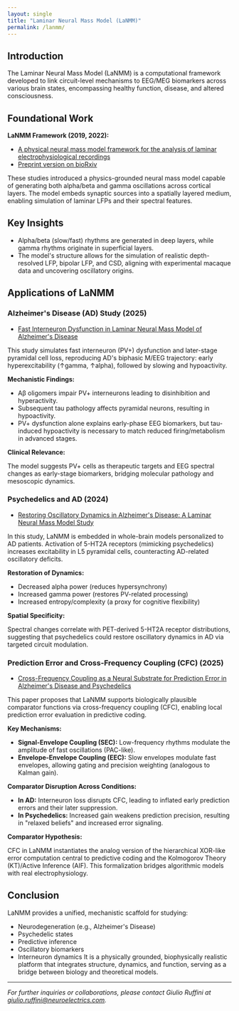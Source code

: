 ```yaml
---
layout: single
title: "Laminar Neural Mass Model (LaNMM)"
permalink: /lanmm/
---
```


## Introduction

The Laminar Neural Mass Model (LaNMM) is a computational framework developed to link circuit-level mechanisms to EEG/MEG biomarkers across various brain states, encompassing healthy function, disease, and altered consciousness.

## Foundational Work

**LaNMM Framework (2019, 2022):**

- [A physical neural mass model framework for the analysis of laminar electrophysiological recordings](https://www.sciencedirect.com/science/article/pii/S105381192300085X)
- [Preprint version on bioRxiv](https://www.biorxiv.org/content/10.1101/2022.07.19.500618v2)

These studies introduced a physics-grounded neural mass model capable of generating both alpha/beta and gamma oscillations across cortical layers. The model embeds synaptic sources into a spatially layered medium, enabling simulation of laminar LFPs and their spectral features.

## Key Insights

- Alpha/beta (slow/fast) rhythms are generated in deep layers, while gamma rhythms originate in superficial layers.
- The model's structure allows for the simulation of realistic depth-resolved LFP, bipolar LFP, and CSD, aligning with experimental macaque data and uncovering oscillatory origins.

## Applications of LaNMM

### Alzheimer's Disease (AD) Study (2025)

- [Fast Interneuron Dysfunction in Laminar Neural Mass Model of Alzheimer's Disease](https://www.biorxiv.org/content/10.1101/2025.03.26.645407v1)

This study simulates fast interneuron (PV+) dysfunction and later-stage pyramidal cell loss, reproducing AD's biphasic M/EEG trajectory: early hyperexcitability (↑gamma, ↑alpha), followed by slowing and hypoactivity.

**Mechanistic Findings:**

- Aβ oligomers impair PV+ interneurons leading to disinhibition and hyperactivity.
- Subsequent tau pathology affects pyramidal neurons, resulting in hypoactivity.
- PV+ dysfunction alone explains early-phase EEG biomarkers, but tau-induced hypoactivity is necessary to match reduced firing/metabolism in advanced stages.

**Clinical Relevance:**

The model suggests PV+ cells as therapeutic targets and EEG spectral changes as early-stage biomarkers, bridging molecular pathology and mesoscopic dynamics.

### Psychedelics and AD (2024)

- [Restoring Oscillatory Dynamics in Alzheimer's Disease: A Laminar Neural Mass Model Study](https://www.biorxiv.org/content/10.1101/2024.12.15.628565v1)

In this study, LaNMM is embedded in whole-brain models personalized to AD patients. Activation of 5-HT2A receptors (mimicking psychedelics) increases excitability in L5 pyramidal cells, counteracting AD-related oscillatory deficits.

**Restoration of Dynamics:**

- Decreased alpha power (reduces hypersynchrony)
- Increased gamma power (restores PV-related processing)
- Increased entropy/complexity (a proxy for cognitive flexibility)

**Spatial Specificity:**

Spectral changes correlate with PET-derived 5-HT2A receptor distributions, suggesting that psychedelics could restore oscillatory dynamics in AD via targeted circuit modulation.

### Prediction Error and Cross-Frequency Coupling (CFC) (2025)

- [Cross-Frequency Coupling as a Neural Substrate for Prediction Error in Alzheimer's Disease and Psychedelics](https://www.biorxiv.org/content/10.1101/2025.03.19.644090v1)

This paper proposes that LaNMM supports biologically plausible comparator functions via cross-frequency coupling (CFC), enabling local prediction error evaluation in predictive coding.

**Key Mechanisms:**

- **Signal-Envelope Coupling (SEC):** Low-frequency rhythms modulate the amplitude of fast oscillations (PAC-like).
- **Envelope-Envelope Coupling (EEC):** Slow envelopes modulate fast envelopes, allowing gating and precision weighting (analogous to Kalman gain).

**Comparator Disruption Across Conditions:**

- **In AD:** Interneuron loss disrupts CFC, leading to inflated early prediction errors and their later suppression.
- **In Psychedelics:** Increased gain weakens prediction precision, resulting in "relaxed beliefs" and increased error signaling.

**Comparator Hypothesis:**

CFC in LaNMM instantiates the analog version of the hierarchical XOR-like error computation central to predictive coding and the Kolmogorov Theory (KT)/Active Inference (AIF). This formalization bridges algorithmic models with real electrophysiology. 

## Conclusion

LaNMM provides a unified, mechanistic scaffold for studying:

- Neurodegeneration (e.g., Alzheimer's Disease)
- Psychedelic states
- Predictive inference
- Oscillatory biomarkers
- Interneuron dynamics 
It is a physically grounded, biophysically realistic platform that integrates structure, dynamics, and function, serving as a bridge between biology and theoretical models.

---

*For further inquiries or collaborations, please contact Giulio Ruffini at giulio.ruffini@neuroelectrics.com.*
